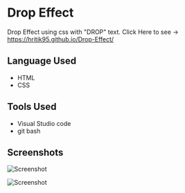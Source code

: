 
# Drop Effect

Drop Effect using css with "DROP" text. Click Here to see -> https://hritik95.github.io/Drop-Effect/

## Language Used

 - HTML
 - CSS

## Tools Used

- Visual Studio code
- git bash



## Screenshots

![Screenshot](https://user-images.githubusercontent.com/71178215/219841231-d5e82987-f66e-47b4-8ce3-b060c3a338e1.jpg)

![Screenshot](https://user-images.githubusercontent.com/71178215/219841239-23b7a85b-93b1-47b6-9b35-bbec2e06d000.jpg)



